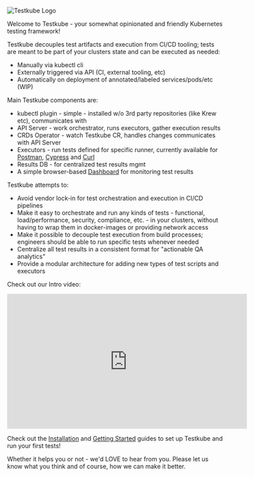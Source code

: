 ![Testkube Logo](https://raw.githubusercontent.com/kubeshop/testkube/main/assets/logo-dark-text-full.png)

Welcome to Testkube - your somewhat opinionated and friendly Kubernetes testing framework!

Testkube decouples test artifacts and execution from CI/CD tooling; tests are meant to be part of your clusters state and can be executed as needed:

- Manually via kubectl cli
- Externally triggered via API (CI, external tooling, etc)
- Automatically on deployment of annotated/labeled services/pods/etc (WIP)

Main Testkube components are:

- kubectl plugin - simple - installed w/o 3rd party repositories (like Krew etc), communicates with
- API Server - work orchestrator, runs executors, gather execution results
- CRDs Operator - watch Testkube CR, handles changes communicates with API Server
- Executors - run tests defined for specific runner, currently available for [Postman](executor-postman.md), [Cypress](executor-cypress.md) and [Curl](executor-curl.md)
- Results DB - for centralized test results mgmt
- A simple browser-based [Dashboard](dashboard.md) for monitoring test results

Testkube attempts to:

- Avoid vendor lock-in for test orchestration and execution in CI/CD  pipelines
- Make it easy to orchestrate and run any kinds of tests - functional, load/performance, security, compliance, etc. -
  in your clusters, without having to wrap them in docker-images or providing network access
- Make it possible to decouple test execution from build processes; engineers should be able to run specific tests whenever needed
- Centralize all test results in a consistent format for "actionable QA analytics"
- Provide a modular architecture for adding new types of test scripts and executors

Check out our Intro video:

<iframe width="560" height="315" src="https://www.youtube.com/embed/rWqlbVvd8Dc" title="YouTube video player" frameborder="0" allow="accelerometer; autoplay; clipboard-write; encrypted-media; gyroscope; picture-in-picture" allowfullscreen></iframe>

Check out the [Installation](installing.md) and [Getting Started](getting-started.md) guides to set up Testkube and 
run your first tests!

Whether it helps you or not - we'd LOVE to hear from you.  Please let us know what you think and of course, how we can make it better.
